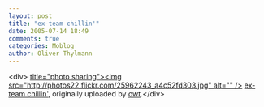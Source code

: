 ```yaml
---
layout: post
title: "ex-team chillin'"
date: 2005-07-14 18:49
comments: true
categories: Moblog
author: Oliver Thylmann
---
```



&lt;div&gt;	[ title=&quot;photo sharing&quot;&gt;&lt;img src=&quot;http://photos22.flickr.com/25962243_a4c52fd303.jpg&quot; alt=&quot;&quot; /&gt;](http://www.flickr.com/photos/oliver/25962243/)	[ex-team chillin'](http://www.flickr.com/photos/oliver/25962243/), originally uploaded by [owt](http://www.flickr.com/people/oliver/).&lt;/div&gt;					


